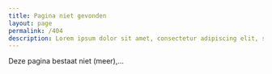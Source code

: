 ```yaml
---
title: Pagina niet gevonden
layout: page
permalink: /404
description: Lorem ipsum dolor sit amet, consectetur adipiscing elit, sed do eiusmod tempor incididunt ute et dolore magna aliqua
---
```


Deze pagina bestaat niet (meer),...
